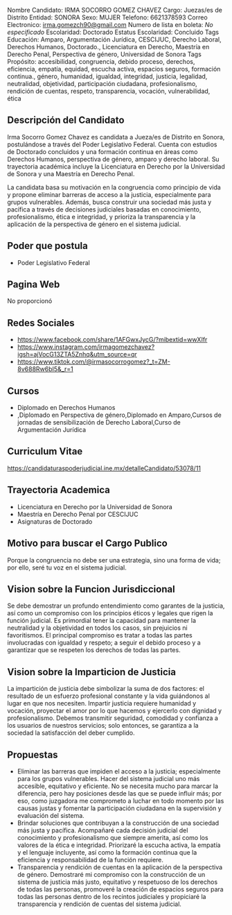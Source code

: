 Nombre Candidato: IRMA SOCORRO GOMEZ CHAVEZ
Cargo: Juezas/es de Distrito
Entidad: SONORA
Sexo: MUJER
Telefono: 6621378593
Correo Electronico: irma.gomezch90@gmail.com
Numero de lista en boleta: *No especificado*
Escolaridad: Doctorado
Estatus Escolaridad: Concluido
Tags Educación: Amparo, Argumentación Jurídica, CESCIJUC, Derecho Laboral, Derechos Humanos, Doctorado., Licenciatura en Derecho, Maestría en Derecho Penal, Perspectiva de género, Universidad de Sonora
Tags Propósito: accesibilidad, congruencia, debido proceso, derechos, eficiencia, empatía, equidad, escucha activa, espacios seguros, formación continua., género, humanidad, igualdad, integridad, justicia, legalidad, neutralidad, objetividad, participación ciudadana, profesionalismo, rendición de cuentas, respeto, transparencia, vocación, vulnerabilidad, ética


## Descripción del Candidato 

Irma Socorro Gomez Chavez es candidata a Jueza/es de Distrito en Sonora, postulándose a través del Poder Legislativo Federal. Cuenta con estudios de Doctorado concluidos y una formación continua en áreas como Derechos Humanos, perspectiva de género, amparo y derecho laboral. Su trayectoria académica incluye la Licenciatura en Derecho por la Universidad de Sonora y una Maestría en Derecho Penal.

La candidata basa su motivación en la congruencia como principio de vida y propone eliminar barreras de acceso a la justicia, especialmente para grupos vulnerables. Además, busca construir una sociedad más justa y pacífica a través de decisiones judiciales basadas en conocimiento, profesionalismo, ética e integridad, y prioriza la transparencia y la aplicación de la perspectiva de género en el sistema judicial.


## Poder que postula

- Poder Legislativo Federal


## Pagina Web

No proporcionó


## Redes Sociales

- https://www.facebook.com/share/1AFGwxJycG/?mibextid=wwXIfr
- https://www.instagram.com/irmagomezchavez?igsh=ajVocG13ZTA5Znhq&utm_source=qr
- https://www.tiktok.com/@irmasocorrogomez?_t=ZM-8v688Rw6bI5&_r=1


## Cursos

- Diplomado en Derechos Humanos
- ,Diplomado en Perspectiva de género,Diplomado en Amparo,Cursos de jornadas de sensibilización de Derecho Laboral,Curso de Argumentación Jurídica


## Curriculum Vitae

https://candidaturaspoderjudicial.ine.mx/detalleCandidato/53078/11


## Trayectoria Academica

- Licenciatura en Derecho por la Universidad de Sonora
- Maestría en Derecho Penal por CESCIJUC
- Asignaturas de Doctorado


## Motivo para buscar el Cargo Publico

Porque la congruencia no debe ser una estrategia, sino una forma de vida; por ello, seré tu voz en el sistema judicial.


## Vision sobre la Funcion Jurisdiccional

Se debe demostrar un profundo entendimiento como garantes de la justicia, así como un compromiso con los principios éticos y legales que rigen la función judicial. Es primordial tener la capacidad para mantener la neutralidad y la objetividad en todos los casos, sin prejuicios ni favoritismos. El principal compromiso es tratar a todas las partes involucradas con igualdad y respeto; a seguir el debido proceso y a garantizar que se respeten los derechos de todas las partes.


## Vision sobre la Imparticion de Justicia

La impartición de justicia debe simbolizar la suma de dos factores: el resultado de un esfuerzo profesional constante y la vida guiándonos al lugar en que nos necesiten. Impartir justicia requiere humanidad y vocación, proyectar el amor por lo que hacemos y ejercerlo con dignidad y profesionalismo. Debemos transmitir seguridad, comodidad y confianza a los usuarios de nuestros servicios; solo entonces, se garantiza a la sociedad la satisfacción del deber cumplido.


## Propuestas

- Eliminar las barreras que impiden el acceso a la justicia; especialmente para los grupos vulnerables. Hacer del sistema judicial uno más accesible, equitativo y eficiente. No se necesita mucho para marcar la diferencia, pero hay posiciones desde las que se puede influir más; por eso, como juzgadora me comprometo a luchar en todo momento por las causas justas y fomentar la participación ciudadana en la supervisión y evaluación del sistema.
- Brindar soluciones que contribuyan a la construcción de una sociedad más justa y pacífica. Acompañaré cada decisión judicial del conocimiento y profesionalismo que siempre amerita, así como los valores de la ética e integridad. Priorizaré la escucha activa, la empatía y el lenguaje incluyente, así como la formación continua que la eficiencia y responsabilidad de la función requiere.
- Transparencia y rendición de cuentas en la aplicación de la perspectiva de género. Demostraré mi compromiso con la construcción de un sistema de justicia más justo, equitativo y respetuoso de los derechos de todas las personas, promoveré la creación de espacios seguros para todas las personas dentro de los recintos judiciales y propiciaré la transparencia y rendición de cuentas del sistema judicial.

